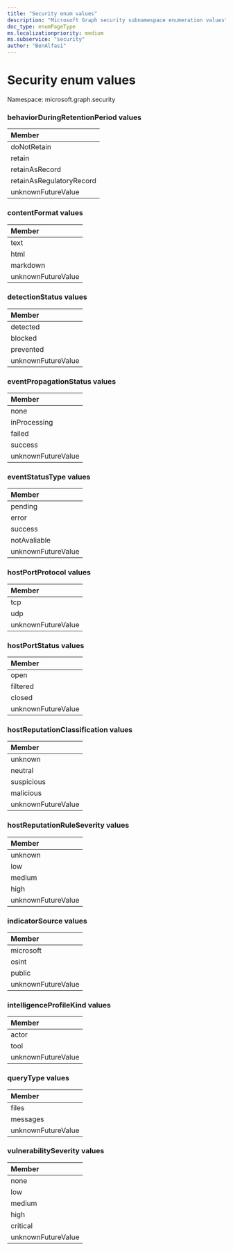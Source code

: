 ```yaml
---
title: "Security enum values"
description: "Microsoft Graph security subnamespace enumeration values"
doc_type: enumPageType
ms.localizationpriority: medium
ms.subservice: "security"
author: "BenAlfasi"
---
```


# Security enum values

Namespace: microsoft.graph.security

### behaviorDuringRetentionPeriod values

| Member                   |
| :----------------------- |
| doNotRetain              |
| retain                   |
| retainAsRecord           |
| retainAsRegulatoryRecord |
| unknownFutureValue       |

### contentFormat values

| Member             |
| :----------------- |
| text               |
| html               |
| markdown           |
| unknownFutureValue |

### detectionStatus values

| Member
|:--------------
| detected
| blocked
| prevented
| unknownFutureValue

### eventPropagationStatus values

| Member             |
| :----------------- |
| none               |
| inProcessing       |
| failed             |
| success            |
| unknownFutureValue |

### eventStatusType values

| Member             |
| :----------------- |
| pending            |
| error              |
| success            |
| notAvaliable       |
| unknownFutureValue |

### hostPortProtocol values

| Member             |
| :----------------- |
| tcp                |
| udp                |
| unknownFutureValue |

### hostPortStatus values

| Member             |
| :----------------- |
| open               |
| filtered           |
| closed             |
| unknownFutureValue |

### hostReputationClassification values

| Member             |
| :----------------- |
| unknown            |
| neutral            |
| suspicious         |
| malicious          |
| unknownFutureValue |

### hostReputationRuleSeverity values

| Member             |
| :----------------- |
| unknown            |
| low                |
| medium             |
| high               |
| unknownFutureValue |

### indicatorSource values

| Member             |
| :----------------- |
| microsoft          |
| osint              |
| public             |
| unknownFutureValue |

### intelligenceProfileKind values

| Member             |
| :----------------- |
| actor              |
| tool               |
| unknownFutureValue |

### queryType values

| Member             |
| :----------------- |
| files              |
| messages           |
| unknownFutureValue |

### vulnerabilitySeverity values

| Member             |
| :----------------- |
| none               |
| low                |
| medium             |
| high               |
| critical           |
| unknownFutureValue |

<!--
{
  "type": "#page.annotation",
  "namespace": "microsoft.graph.security"
}
-->
